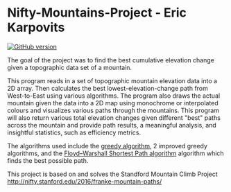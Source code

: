 # Nifty-Mountains-Project - Eric Karpovits

[![GitHub version](https://badge.fury.io/gh/Naereen%2FStrapDown.js.svg)](https://github.com/Naereen/StrapDown.js)

The goal of the project was to find the best cumulative elevation change given a topographic data set of a mountain. 

This program reads in a set of topographic mountain elevation data into a 2D array. Then calculates the best lowest-elevation-change path from West-to-East using various algorithms. The program also draws the actual mountain given the data into a 2D map using monochrome or interpolated colours and visualizes various paths through the mountains. This program will also return various total elevation changes given different "best" paths across the mountain and provide path results, a meaningful analysis, and insightful statistics, such as efficiency metrics.

The algorithms used include the [greedy algorithm](https://en.wikipedia.org/wiki/Greedy_algorithm), 2 improved greedy algorithms, and the [Floyd–Warshall Shortest Path algorithm](https://en.wikipedia.org/wiki/Floyd%E2%80%93Warshall_algorithm) algorithm which finds the best possible path.

This project is based on and solves the Standford Mountain Climb Project http://nifty.stanford.edu/2016/franke-mountain-paths/
